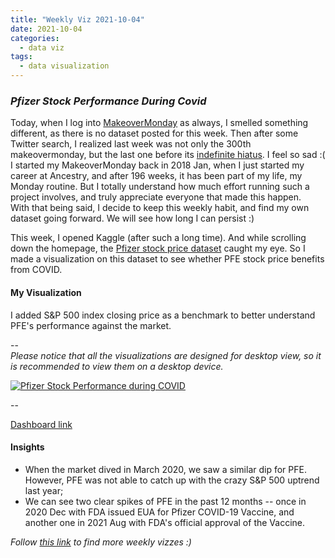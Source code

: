 ```yaml
---
title: "Weekly Viz 2021-10-04"
date: 2021-10-04
categories:
  - data viz
tags:
  - data visualization
---
```


### *Pfizer Stock Performance During Covid*


Today, when I log into [MakeoverMonday](https://www.makeovermonday.co.uk/) as always, I smelled something different, as there is no dataset posted for this week. Then after some Twitter search, I realized last week was not only the 300th makeovermonday, but the last one before its [indefinite hiatus](https://twitter.com/VizWizBI/status/1442408060450865158). I feel so sad :( I started my MakeoverMonday back in 2018 Jan, when I just started my career at Ancestry, and after 196 weeks, it has been part of my life, my Monday routine. But I totally understand how much effort running such a project involves, and truly appreciate everyone that made this happen.  
With that being said, I decide to keep this weekly habit, and find my own dataset going forward. We will see how long I can persist :)  
  
This week, I opened Kaggle (after such a long time). And while scrolling down the homepage, the [Pfizer stock price dataset](https://www.kaggle.com/varpit94/pfizer-stock-data) caught my eye. So I made a visualization on this dataset to see whether PFE stock price benefits from COVID.  

#### My Visualization

I added S&P 500 index closing price as a benchmark to better understand PFE's performance against the market.  

--  
*Please notice that all the visualizations are designed for desktop view, so it is recommended to view them on a desktop device.*  

<div class='tableauPlaceholder' id='viz1633404829771' style='position: relative'>
<noscript><a href='#'>
  <img alt='Pfizer Stock Performance during COVID ' src='https:&#47;&#47;public.tableau.com&#47;static&#47;images&#47;20&#47;20211004PfizerStockPerformanceDuringCovid&#47;PfizerStockPerformanceduringCOVID&#47;1_rss.png' style='border: none' />
</a></noscript>
<object class='tableauViz'  style='display:none;'>
<param name='host_url' value='https%3A%2F%2Fpublic.tableau.com%2F' />
  <param name='embed_code_version' value='3' />
  <param name='site_root' value='' />
  <param name='name' value='20211004PfizerStockPerformanceDuringCovid&#47;PfizerStockPerformanceduringCOVID' />
  <param name='tabs' value='no' />
  <param name='toolbar' value='yes' />
  <param name='static_image' value='https:&#47;&#47;public.tableau.com&#47;static&#47;images&#47;20&#47;20211004PfizerStockPerformanceDuringCovid&#47;PfizerStockPerformanceduringCOVID&#47;1.png' />
  <param name='animate_transition' value='yes' />
  <param name='display_static_image' value='yes' />
  <param name='display_spinner' value='yes' />
  <param name='display_overlay' value='yes' />
  <param name='display_count' value='yes' />
  <param name='language' value='en-US' />
  <param name='filter' value='publish=yes' />
</object></div>     
<script type='text/javascript'>      
  var divElement = document.getElementById('viz1633404829771');      
  var vizElement = divElement.getElementsByTagName('object')[0];              
  if ( divElement.offsetWidth > 800 ) { vizElement.style.width='800px';vizElement.style.height='627px';} else if ( divElement.offsetWidth > 500 ) { vizElement.style.width='800px';vizElement.style.height='627px';} else { vizElement.style.width='100%';vizElement.style.height='727px';}                     var scriptElement = document.createElement('script');                    scriptElement.src = 'https://public.tableau.com/javascripts/api/viz_v1.js';                    vizElement.parentNode.insertBefore(scriptElement, vizElement);                </script>
    
--  

[Dashboard link](https://public.tableau.com/views/20211004PfizerStockPerformanceDuringCovid/PfizerStockPerformanceduringCOVID?:language=en-US&publish=yes&:display_count=n&:origin=viz_share_link)
  
#### Insights
* When the market dived in March 2020, we saw a similar dip for PFE. However, PFE was not able to catch up with the crazy S&P 500 uptrend last year;  
* We can see two clear spikes of PFE in the past 12 months -- once in 2020 Dec with FDA issued EUA for Pfizer COVID-19 Vaccine, and another one in 2021 Aug with FDA's official approval of the Vaccine.   
  

*Follow [this link](https://yudong-94.github.io/personal-website/project/WeeklyViz2021/) to find more weekly vizzes :)*